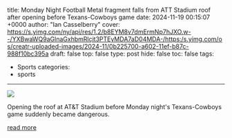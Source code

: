 title: Monday Night Football Metal fragment falls from ATT Stadium roof after opening before Texans-Cowboys game
date: 2024-11-19 00:15:07 +0000
author: "Ian Casselberry"
cover: https://s.yimg.com/ny/api/res/1.2/b8EYM8v7dmErmNp7hJXO.w--/YXBwaWQ9aGlnaGxhbmRlcjt3PTEyMDA7aD04MDA-/https:/s.yimg.com/os/creatr-uploaded-images/2024-11/0b225700-a602-11ef-b87c-988f10bc395a
draft: false
top: false
type: post
hide: false
toc: false
tags:
  - Sports
categories:
  - sports
---

![](https://s.yimg.com/ny/api/res/1.2/b8EYM8v7dmErmNp7hJXO.w--/YXBwaWQ9aGlnaGxhbmRlcjt3PTEyMDA7aD04MDA-/https:/s.yimg.com/os/creatr-uploaded-images/2024-11/0b225700-a602-11ef-b87c-988f10bc395a)

Opening the roof at AT&T Stadium before Monday night's Texans-Cowboys game suddenly became dangerous.

[read more](https://sports.yahoo.com/monday-night-football-metal-fragment-falls-from-att-stadium-roof-after-opening-before-texans-cowboys-game-233357366.html)
